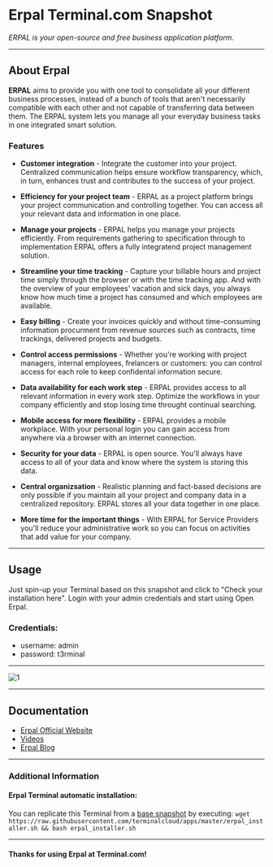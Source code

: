 # **Erpal** Terminal.com Snapshot
*ERPAL is your open-source and free business application platform.*

---

## About Erpal
**ERPAL** aims to provide you with one tool to consolidate all your different business processes, instead of a bunch of tools that aren't necessarily compatible with each other and not capable of transferring data between them. The ERPAL system lets you manage all your everyday business tasks in one integrated smart solution.


### Features
- **Customer integration** - Integrate the customer into your project. Centralized communication helps ensure workflow transparency, which, in turn, enhances trust and contributes to the success of your project.

- **Efficiency for your project team** - ERPAL as a project platform brings your project communication and controlling together. You can access all your relevant data and information in one place.

- **Manage your projects** - ERPAL helps you manage your projects efficiently. From requirements gathering to specification through to implementation ERPAL offers a fully integratend project management solution.

- **Streamline your time tracking** - Capture your billable hours and project time simply through the browser or with the time tracking app. And with the overview of your employees' vacation and sick days, you always know how much time a project has consumed and which employees are available.

- **Easy billing** - Create your invoices quickly and without time-consuming information procurment from revenue sources such as contracts, time trackings, delivered projects and budgets.

- **Control access permissions** - Whether you're working with project managers, internal employees, frelancers or customers: you can control access for each role to keep confidental information secure.

- **Data availability for each work step** - ERPAL provides access to all relevant information in every work step. Optimize the workflows in your company efficiently and stop losing time throught continual searching.

- **Mobile access for more flexibility** - ERPAL provides a mobile workplace. With your personal login you can gain access from anywhere via a browser with an internet connection.

- **Security for your data** - ERPAL is open source. You'll always have access to all of your data and know where the system is storing this data.

- **Central organizsation** - Realistic planning and fact-based decisions are only possible if you maintain all your project and company data in a centralized repository. ERPAL stores all your data together in one place.

- **More time for the important things** - With ERPAL for Service Providers you'll reduce your administrative work so you can focus on activities that add value for your company.

---

## Usage

Just spin-up your Terminal based on this snapshot and click to "Check your installation here".
Login with your admin credentials and start using Open Erpal.


### Credentials:

- username: admin
- password: t3rminal



---

![1](http://www.erpal.info/sites/default/files/styles/banner/public/buehne_erpal-forserviceproviders.png)

---

## Documentation
- [Erpal Official Website](http://www.erpal.info/)
- [Videos](http://www.erpal.info/videos)
- [Erpal Blog](http://www.erpal.info/blog)

---


### Additional Information
#### Erpal Terminal automatic installation:
You can replicate this Terminal from a [base snapshot](https://www.terminal.com/tiny/FzpHiTXG1K) by executing:
`wget https://raw.githubusercontent.com/terminalcloud/apps/master/erpal_installer.sh && bash erpal_installer.sh`


---

#### Thanks for using Erpal at Terminal.com!
